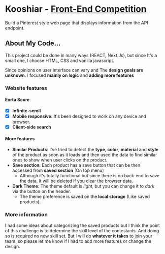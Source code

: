# Kooshiar - [Front-End Competition](https://github.com/kooshiar/competitions)

Build a Pinterest style web page that displays information from the API endpoint.

## About My Code...

This project could be done in many ways (REACT, Next.Js), but since It's a small one, I choose HTML, CSS and vanilla javascript.

Since opinions on user interface can vary and The **design goals are unknown**.
I focused **mainly on logic** and **adding more features**

### Website features

#### Exrta Score

- [x] **Infinite-scroll**
- [x] **Mobile responsive**: It's been designed to work on any device and browser.
- [x] **Client-side search**

#### More features

- **Similar Products**: I've tried to detect the **type**, **color**, **material** and **style** of the product as soon as it loads and then used the data to find similar ones to show when user clicks on the product.
- **Save section**: Each product has a save button that can be then accessed from **saved section** (On top menu)
  - Although it's totally functional but since there is no back-end to save the data, It will be deleted if you clear the browser data.
- **Dark Theme**: The theme default is _light_, but you can change it to _dark_ via the button on the header.
  - The theme preference is saved on the **local storage** (Like saved products).

### More information

I had some ideas about categorizing the saved products but I think the point of this challenge is to determine the skill level of the contestants. And doing so is required no new skill set. But I will do **whatever it takes** to join your team. so please let me know if I had to add more features or change the design.
